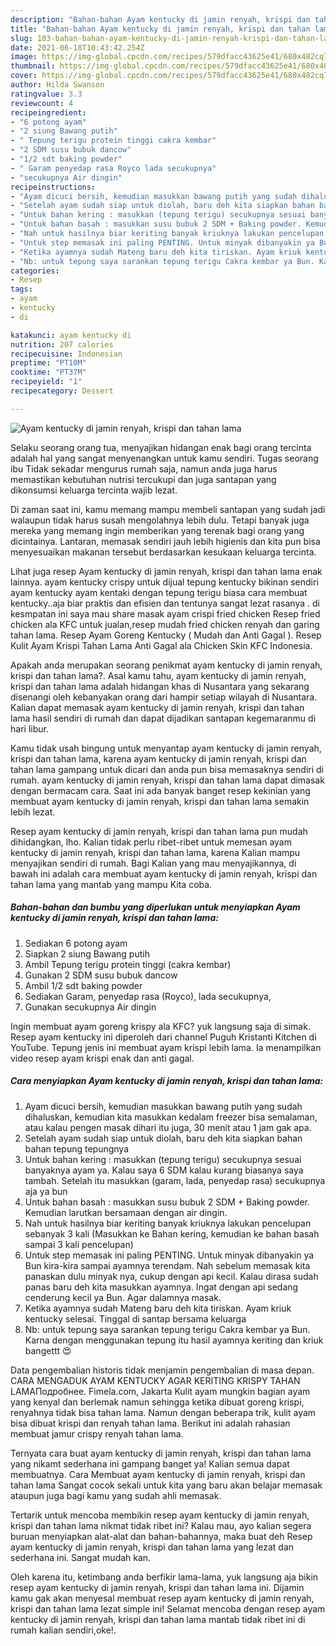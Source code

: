 ```yaml
---
description: "Bahan-bahan Ayam kentucky di jamin renyah, krispi dan tahan lama yang lezat dan Mudah Dibuat"
title: "Bahan-bahan Ayam kentucky di jamin renyah, krispi dan tahan lama yang lezat dan Mudah Dibuat"
slug: 103-bahan-bahan-ayam-kentucky-di-jamin-renyah-krispi-dan-tahan-lama-yang-lezat-dan-mudah-dibuat
date: 2021-06-18T10:43:42.254Z
image: https://img-global.cpcdn.com/recipes/579dfacc43625e41/680x482cq70/ayam-kentucky-di-jamin-renyah-krispi-dan-tahan-lama-foto-resep-utama.jpg
thumbnail: https://img-global.cpcdn.com/recipes/579dfacc43625e41/680x482cq70/ayam-kentucky-di-jamin-renyah-krispi-dan-tahan-lama-foto-resep-utama.jpg
cover: https://img-global.cpcdn.com/recipes/579dfacc43625e41/680x482cq70/ayam-kentucky-di-jamin-renyah-krispi-dan-tahan-lama-foto-resep-utama.jpg
author: Hilda Swanson
ratingvalue: 3.3
reviewcount: 4
recipeingredient:
- "6 potong ayam"
- "2 siung Bawang putih"
- " Tepung terigu protein tinggi cakra kembar"
- "2 SDM susu bubuk dancow"
- "1/2 sdt baking powder"
- " Garam penyedap rasa Royco lada secukupnya"
- "secukupnya Air dingin"
recipeinstructions:
- "Ayam dicuci bersih, kemudian masukkan bawang putih yang sudah dihaluskan, kemudian kita masukkan kedalam freezer bisa semalaman, atau kalau pengen masak dihari itu juga, 30 menit atau 1 jam gak apa."
- "Setelah ayam sudah siap untuk diolah, baru deh kita siapkan bahan bahan tepung tepungnya"
- "Untuk bahan kering : masukkan (tepung terigu) secukupnya sesuai banyaknya ayam ya. Kalau saya 6 SDM kalau kurang biasanya saya tambah. Setelah itu masukkan (garam, lada, penyedap rasa) secukupnya aja ya bun"
- "Untuk bahan basah : masukkan susu bubuk 2 SDM + Baking powder. Kemudian larutkan bersamaan dengan air dingin."
- "Nah untuk hasilnya biar keriting banyak kriuknya lakukan pencelupan sebanyak 3 kali (Masukkan ke Bahan kering, kemudian ke bahan basah sampai 3 kali pencelupan)"
- "Untuk step memasak ini paling PENTING. Untuk minyak dibanyakin ya Bun kira-kira sampai ayamnya terendam. Nah sebelum memasak kita panaskan dulu minyak nya, cukup dengan api kecil. Kalau dirasa sudah panas baru deh kita masukkan ayamnya. Ingat dengan api sedang cenderung kecil ya Bun. Agar dalamnya masak."
- "Ketika ayamnya sudah Mateng baru deh kita tiriskan. Ayam kriuk kentucky selesai. Tinggal di santap bersama keluarga"
- "Nb: untuk tepung saya sarankan tepung terigu Cakra kembar ya Bun. Karna dengan menggunakan tepung itu hasil ayamnya keriting dan kriuk bangettt 😍"
categories:
- Resep
tags:
- ayam
- kentucky
- di

katakunci: ayam kentucky di 
nutrition: 207 calories
recipecuisine: Indonesian
preptime: "PT10M"
cooktime: "PT37M"
recipeyield: "1"
recipecategory: Dessert

---
```



![Ayam kentucky di jamin renyah, krispi dan tahan lama](https://img-global.cpcdn.com/recipes/579dfacc43625e41/680x482cq70/ayam-kentucky-di-jamin-renyah-krispi-dan-tahan-lama-foto-resep-utama.jpg)

Selaku seorang orang tua, menyajikan hidangan enak bagi orang tercinta adalah hal yang sangat menyenangkan untuk kamu sendiri. Tugas seorang ibu Tidak sekadar mengurus rumah saja, namun anda juga harus memastikan kebutuhan nutrisi tercukupi dan juga santapan yang dikonsumsi keluarga tercinta wajib lezat.

Di zaman  saat ini, kamu memang mampu membeli santapan yang sudah jadi walaupun tidak harus susah mengolahnya lebih dulu. Tetapi banyak juga mereka yang memang ingin memberikan yang terenak bagi orang yang dicintainya. Lantaran, memasak sendiri jauh lebih higienis dan kita pun bisa menyesuaikan makanan tersebut berdasarkan kesukaan keluarga tercinta. 

Lihat juga resep Ayam kentucky di jamin renyah, krispi dan tahan lama enak lainnya. ayam kentucky crispy untuk dijual tepung kentucky bikinan sendiri ayam kentucky ayam kentaki dengan tepung terigu biasa cara membuat kentucky..aja biar praktis dan efisien dan tentunya sangat lezat rasanya . di kesmpatan ini saya mau share masak ayam crispi fried chicken Resep fried chicken ala KFC untuk jualan,resep mudah fried chicken renyah dan garing tahan lama. Resep Ayam Goreng Kentucky ( Mudah dan Anti Gagal ). Resep Kulit Ayam Krispi Tahan Lama Anti Gagal ala Chicken Skin KFC Indonesia.

Apakah anda merupakan seorang penikmat ayam kentucky di jamin renyah, krispi dan tahan lama?. Asal kamu tahu, ayam kentucky di jamin renyah, krispi dan tahan lama adalah hidangan khas di Nusantara yang sekarang disenangi oleh kebanyakan orang dari hampir setiap wilayah di Nusantara. Kalian dapat memasak ayam kentucky di jamin renyah, krispi dan tahan lama hasil sendiri di rumah dan dapat dijadikan santapan kegemaranmu di hari libur.

Kamu tidak usah bingung untuk menyantap ayam kentucky di jamin renyah, krispi dan tahan lama, karena ayam kentucky di jamin renyah, krispi dan tahan lama gampang untuk dicari dan anda pun bisa memasaknya sendiri di rumah. ayam kentucky di jamin renyah, krispi dan tahan lama dapat dimasak dengan bermacam cara. Saat ini ada banyak banget resep kekinian yang membuat ayam kentucky di jamin renyah, krispi dan tahan lama semakin lebih lezat.

Resep ayam kentucky di jamin renyah, krispi dan tahan lama pun mudah dihidangkan, lho. Kalian tidak perlu ribet-ribet untuk memesan ayam kentucky di jamin renyah, krispi dan tahan lama, karena Kalian mampu menyajikan sendiri di rumah. Bagi Kalian yang mau menyajikannya, di bawah ini adalah cara membuat ayam kentucky di jamin renyah, krispi dan tahan lama yang mantab yang mampu Kita coba.

<!--inarticleads1-->

##### Bahan-bahan dan bumbu yang diperlukan untuk menyiapkan Ayam kentucky di jamin renyah, krispi dan tahan lama:

1. Sediakan 6 potong ayam
1. Siapkan 2 siung Bawang putih
1. Ambil  Tepung terigu protein tinggi (cakra kembar)
1. Gunakan 2 SDM susu bubuk dancow
1. Ambil 1/2 sdt baking powder
1. Sediakan  Garam, penyedap rasa (Royco), lada secukupnya,
1. Gunakan secukupnya Air dingin


Ingin membuat ayam goreng krispy ala KFC? yuk langsung saja di simak. Resep ayam kentucky ini diperoleh dari channel Puguh Kristanti Kitchen di YouTube. Tepung jenis ini membuat ayam krispi lebih lama. Ia menampilkan video resep ayam krispi enak dan anti gagal. 

<!--inarticleads2-->

##### Cara menyiapkan Ayam kentucky di jamin renyah, krispi dan tahan lama:

1. Ayam dicuci bersih, kemudian masukkan bawang putih yang sudah dihaluskan, kemudian kita masukkan kedalam freezer bisa semalaman, atau kalau pengen masak dihari itu juga, 30 menit atau 1 jam gak apa.
1. Setelah ayam sudah siap untuk diolah, baru deh kita siapkan bahan bahan tepung tepungnya
1. Untuk bahan kering : masukkan (tepung terigu) secukupnya sesuai banyaknya ayam ya. Kalau saya 6 SDM kalau kurang biasanya saya tambah. Setelah itu masukkan (garam, lada, penyedap rasa) secukupnya aja ya bun
1. Untuk bahan basah : masukkan susu bubuk 2 SDM + Baking powder. Kemudian larutkan bersamaan dengan air dingin.
1. Nah untuk hasilnya biar keriting banyak kriuknya lakukan pencelupan sebanyak 3 kali (Masukkan ke Bahan kering, kemudian ke bahan basah sampai 3 kali pencelupan)
1. Untuk step memasak ini paling PENTING. Untuk minyak dibanyakin ya Bun kira-kira sampai ayamnya terendam. Nah sebelum memasak kita panaskan dulu minyak nya, cukup dengan api kecil. Kalau dirasa sudah panas baru deh kita masukkan ayamnya. Ingat dengan api sedang cenderung kecil ya Bun. Agar dalamnya masak.
1. Ketika ayamnya sudah Mateng baru deh kita tiriskan. Ayam kriuk kentucky selesai. Tinggal di santap bersama keluarga
1. Nb: untuk tepung saya sarankan tepung terigu Cakra kembar ya Bun. Karna dengan menggunakan tepung itu hasil ayamnya keriting dan kriuk bangettt 😍


Data pengembalian historis tidak menjamin pengembalian di masa depan. CARA MENGADUK AYAM KENTUCKY AGAR KERITING KRISPY TAHAN LAMAПодробнее. Fimela.com, Jakarta Kulit ayam mungkin bagian ayam yang kenyal dan berlemak namun sehingga ketika dibuat goreng krispi, renyahnya tidak bisa tahan lama. Namun dengan beberapa trik, kulit ayam bisa dibuat krispi dan renyah tahan lama. Berikut ini adalah rahasian membuat jamur crispy renyah tahan lama. 

Ternyata cara buat ayam kentucky di jamin renyah, krispi dan tahan lama yang nikamt sederhana ini gampang banget ya! Kalian semua dapat membuatnya. Cara Membuat ayam kentucky di jamin renyah, krispi dan tahan lama Sangat cocok sekali untuk kita yang baru akan belajar memasak ataupun juga bagi kamu yang sudah ahli memasak.

Tertarik untuk mencoba membikin resep ayam kentucky di jamin renyah, krispi dan tahan lama nikmat tidak ribet ini? Kalau mau, ayo kalian segera buruan menyiapkan alat-alat dan bahan-bahannya, maka buat deh Resep ayam kentucky di jamin renyah, krispi dan tahan lama yang lezat dan sederhana ini. Sangat mudah kan. 

Oleh karena itu, ketimbang anda berfikir lama-lama, yuk langsung aja bikin resep ayam kentucky di jamin renyah, krispi dan tahan lama ini. Dijamin kamu gak akan menyesal membuat resep ayam kentucky di jamin renyah, krispi dan tahan lama lezat simple ini! Selamat mencoba dengan resep ayam kentucky di jamin renyah, krispi dan tahan lama mantab tidak ribet ini di rumah kalian sendiri,oke!.

